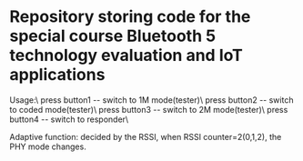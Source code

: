 # Repository storing code for the special course Bluetooth 5 technology evaluation and IoT applications

Usage:\\
press button1 -- switch to 1M mode(tester)\\
press button2 -- switch to coded mode(tester)\\
press button3 -- switch to 2M mode(tester)\\
press button4 -- switch to responder\\

Adaptive function: decided by the RSSI, when RSSI counter=2(0,1,2), the PHY mode changes. 
